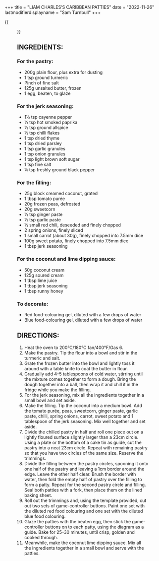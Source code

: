 +++
title = "LIAM CHARLES’S CARIBBEAN PATTIES"
date = "2022-11-26"
lastmodifierdisplayname = "Sam Turnbull"
+++

{{<figure src="/images/Patties-1024X450.jpg">}}

## INGREDIENTS:
### For the pastry:

* 200g plain flour, plus extra for dusting
* 1 tsp ground turmeric
* Pinch of fine salt
* 125g unsalted butter, frozen
* 1 egg, beaten, to glaze

### For the jerk seasoning:

* 1½ tsp cayenne pepper
* ½ tsp hot smoked paprika
* ½ tsp ground allspice
* ½ tsp chilli flakes
* 1 tsp dried thyme
* 1 tsp dried parsley
* 1 tsp garlic granules
* 1 tsp onion granules
* 1 tsp light brown soft sugar
* 1 tsp fine salt
* ¼ tsp freshly ground black pepper

### For the filling:

* 25g block creamed coconut, grated
* 1 tbsp tomato purée
* 20g frozen peas, defrosted
* 20g sweetcorn
* ½ tsp ginger paste
* ½ tsp garlic paste
* ½ small red chili, deseeded and finely chopped
* 2 spring onions, finely sliced
* 1 small carrot (about 30g), finely chopped into 7.5mm dice
* 100g sweet potato, finely chopped into 7.5mm dice
* 1 tbsp jerk seasoning

### For the coconut and lime dipping sauce:

* 50g coconut cream
* 125g soured cream
* 1 tbsp lime juice
* 1 tbsp jerk seasoning
* 1 tbsp runny honey

### To decorate:

* Red food-colouring gel, diluted with a few drops of water
* Blue food-colouring gel, diluted with a few drops of water

## DIRECTIONS:

1. Heat the oven to 200°C/180°C fan/400°F/Gas 6.
1. Make the pastry. Tip the flour into a bowl and stir in the turmeric and salt.
1. Grate the frozen butter into the bowl and lightly toss it around with a table knife to coat the butter in flour.
1. Gradually add 4–5 tablespoons of cold water, stirring until the mixture comes together to form a dough. Bring the dough together into a ball, then wrap it and chill it in the fridge while you make the filling.
1. For the jerk seasoning, mix all the ingredients together in a small bowl and set aside.
1. Make the filling. Tip the coconut into a medium bowl. Add the tomato purée, peas, sweetcorn, ginger paste, garlic paste, chilli, spring onions, carrot, sweet potato and 1 tablespoon of the jerk seasoning. Mix well together and set aside.
1. Divide the chilled pastry in half and roll one piece out on a lightly floured surface slightly larger than a 23cm circle. Using a plate or the bottom of a cake tin as guide, cut the pastry into a neat 23cm circle. Repeat with remaining pastry so that you have two circles of the same size. Reserve the trimmings.
1. Divide the filling between the pastry circles, spooning it onto one half of the pastry and leaving a 1cm border around the edge. Leave the other half clear. Brush the border with water, then fold the empty half of pastry over the filling to form a patty. Repeat for the second pastry circle and filling. Seal both patties with a fork, then place them on the lined baking sheet.
1. Roll out the trimmings and, using the template provided, cut out two sets of game-controller buttons. Paint one set with the diluted red food colouring and one set with the diluted blue food colouring.
1. Glaze the patties with the beaten egg, then stick the game-controller buttons on to each patty, using the diagram as a guide. Bake for 25–30 minutes, until crisp, golden and cooked through.
1. Meanwhile, make the coconut lime dipping sauce. Mix all the ingredients together in a small bowl and serve with the patties.